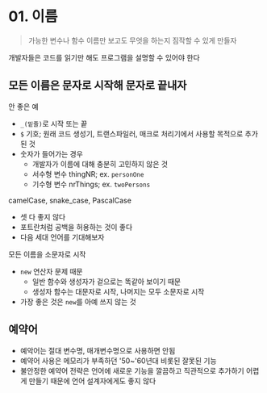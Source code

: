 # 01. 이름

> 가능한 변수나 함수 이름만 보고도 무엇을 하는지 짐작할 수 있게 만들자

개발자들은 코드를 읽기만 해도 프로그램을 설명할 수 있어야 한다

## 모든 이름은 문자로 시작해 문자로 끝내자

안 좋은 예

- `_(밑줄)`로 시작 또는 끝
- `$` 기호; 원래 코드 생성기, 트랜스파일러, 매크로 처리기에서 사용할 목적으로 추가된 것
- 숫자가 들어가는 경우
  - 개발자가 이름에 대해 충분히 고민하지 않은 것
  - 서수형 변수 thingNR; ex. `personOne`
  - 기수형 변수 nrThings; ex. `twoPersons`

camelCase, snake_case, PascalCase

- 셋 다 좋지 않다
- 포트란처럼 공백을 허용하는 것이 좋다
- 다음 세대 언어를 기대해보자

모든 이름을 소문자로 시작

- `new` 연산자 문제 때문
  - 일반 함수와 생성자가 겉으로는 똑같아 보이기 때문
  - 생성자 함수는 대문자로 시작, 나머지는 모두 소문자로 시작
- 가장 좋은 것은 `new`를 아예 쓰지 않는 것

## 예약어

- 예악어는 절대 변수명, 매개변수명으로 사용하면 안됨
- 예약어 사용은 메모리가 부족하던 '50~'60년대 비롯된 잘못된 기능
- 불안정한 예약어 전략은 언어에 새로운 기능을 깔끔하고 직관적으로 추가하기 어렵게 만들기 때문에 언어 설계자에게도 좋지 않다
